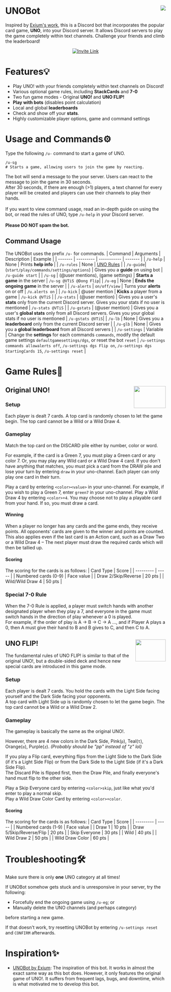 # UNOBot <img align="right" src="https://user-images.githubusercontent.com/73805050/130341782-78d30da7-0313-44f5-889c-06ab7eb8de9a.png">
Inspired by [Exium's work](https://top.gg/bot/565305035592957954), this is a Discord bot that incorporates the popular card game, **UNO**, into your Discord server.
It allows Discord servers to play the game completely within text channels. Challenge your friends and climb the leaderboard!

<p align="center">
    <a href="https://discord.com/api/oauth2/authorize?client_id=846948720159490078&permissions=268561488&scope=bot%20applications.commands" alt="Invite me!">
        <img alt="Invite Link" src="https://img.shields.io/static/v1?label=bot&message=invite%20me&color=purple">
    </a>
</p>

# Features💡
* Play UNO! with your friends completely within text channels on Discord!
* Various optional game rules, including **StackCards** and **7-0**
* Two fun game modes - Original **UNO!** and **UNO FLIP!**
* **Play with bots** (disables point calculation)
* Local and global **leaderboards**
* Check and show off your **stats**.
* Highly customizable player options, game and command settings

# Usage and Commands⚙️
Type the following `/u-` command to start a game of UNO.
```
/u-sg
# Starts a game, allowing users to join the game by reacting.
```
The bot will send a message to the your server. Users can react to the message to join the game in 30 seconds.\
After 30 seconds, if there are enough (>1) players, a text channel for every player will be created and players can use their channels to play their hands.\
<br/>
If you want to view command usage, read an in-depth guide on using the bot, or read the rules of UNO, type `/u-help` in your Discord server.\
<br/>
**Please DO NOT spam the bot.**
## Command Usage
The UNOBot uses the prefix `/u-` for commands.
| Command | Arguments | Description | Example |
| ------- | --------- | ----------- | ------- |
| `/u-help` | None | Prints **help info** |
| `/u-rules` | None | [UNO Rules](#rule) |
| `/u-guide`| (`start/play/commands/settings/options`) | Gives you a **guide** on using bot | `/u-guide start` |
| `/u-sg` | (@user mentions), (game settings) | **Starts a game** in the server | `/u-sg @VTiS @Dong Flip`| 
| `/u-eg` | None | **Ends the ongoing game** in the server |
| `/u-alerts` | `on/off/view` | Turns your **alerts** on or off | `/u.alerts on` |
| `/u-kick` | @user mention | **Kicks** a player from a game | `/u-kick @VTiS` |
| `/u-stats` | (@user mention) | Gives you a user's **stats** only from the current Discord server. Gives you your stats if no user is mentioned | `/u-stats @VTiS` |
| `/u-gstats` | (@user mention) | Gives you a user's **global stats** only from all Discord servers. Gives you your global stats if no user is mentioned | `/u-gstats @VTiS`|
| `/u-lb` | None | Gives you a **leaderboard** only from the current Discord server |
| `/u-glb` | None | Gives you a **global leaderboard** from all Discord servers |
| `/u-settings` | Variable | Change the **settings** for each commands `commands`, modify the default game settings `defaultgamesettings/dgs`, or reset the bot `reset` | `/u-settings commands allowalerts off`, `/u-settings dgs Flip on`, `/u-settings dgs StartingCards 15`, `/u-settings reset` |

# <a name="rule">Game Rules📃</a>
## <img align="right" src="https://user-images.githubusercontent.com/73805050/130345109-413d6558-77d6-42cf-962c-1cb9eaad750e.png" width="100" height="69.2"> Original UNO!
### Setup
Each player is dealt 7 cards. A top card is randomly chosen to let the game begin. The top card cannot be a Wild or a Wild Draw 4.
### Gameplay
Match the top card on the DISCARD pile either by number, color or word.

For example, if the card is a Green 7, you must play a Green card or any color 7. Or, you may play any Wild card or a Wild Draw 4 card. If you don't have anything that matches, you must pick a card from the DRAW pile and lose your turn by entering `draw` in your uno-channel. Each player can only play one card in their turn.

Play a card by entering `<color><value>` in your uno-channel. For example, if you wish to play a Green 7, enter `green7` in your uno-channel.
Play a Wild Draw 4 by entering `<color>+4`.
You may choose not to play a playable card from your hand. If so, you must draw a card.
#### Winning
When a player no longer has any cards and the game ends, they receive points. All opponents’ cards are given to the winner and points are counted. This also applies even if the last card is an Action card, such as a Draw Two or a Wild Draw 4 – The next player must draw the required cards which will then be tallied up.
#### Scoring
The scoring for the cards is as follows:
| Card Type | Score |
| --------- | ----- |
| Numbered cards (0-9) | Face value |
| Draw 2/Skip/Reverse | 20 pts |
| Wild/Wild Draw 4 | 50 pts |
### Special 7-0 Rule
When the 7-0 Rule is applied, a player must switch hands with another designated player when they play a 7, and everyone in the game must switch hands in the direction of play whenever a 0 is played.\
For example, if the order of play is A -> B -> C -> A …, and if Player A plays a 0, then A must give their hand to B and B gives to C, and then C to A.

## <img align="right" src="https://user-images.githubusercontent.com/73805050/130345601-ec333b6a-2fb0-472b-85dc-e1d53b845269.png" width="94.6656" height="69.2"> UNO FLIP!
The fundamental rules of UNO FLIP! is similar to that of the original UNO!, but a double-sided deck and hence new special cards are introduced in this game mode.
### Setup
Each player is dealt 7 cards. You hold the cards with the Light Side facing yourself and the Dark Side facing your opponents.\
A top card with Light Side up is randomly chosen to let the game begin. The top card cannot be a Wild or a Wild Draw 2.
### Gameplay
The gameplay is basically the same as the original UNO!.

However, there are 4 new colors in the Dark Side, Pink(`p`), Teal(`t`), Orange(`o`), Purple(`z`). *(Probably should be "pp" instead of "z" lol)*

If you play a Flip card, everything flips from the Light Side to the Dark Side (if it's a Light Side Flip) or from the Dark Side to the Light Side (if it's a Dark Side Flip).\
The Discard Pile is flipped first, then the Draw Pile, and finally everyone's hand must flip to the other side.

Play a Skip Everyone card by entering `<color>skip`, just like what you'd enter to play a normal skip.\
Play a Wild Draw Color Card by entering `<color>+color`.
#### Scoring
The scoring for the cards is as follows:
| Card Type | Score |
| --------- | ----- |
| Numbered cards (1-9) | Face value |
| Draw 1 | 10 pts |
| Draw 5/Skip/Reverse/Flip | 20 pts |
| Skip Everyone | 30 pts |
| Wild | 40 pts |
| Wild Draw 2 | 50 pts |
| Wild Draw Color | 60 pts |

# Troubleshooting🛠️
Make sure there is only **one** UNO category at all times!

If UNOBot somehow gets stuck and is unresponsive in your server, try the following:
* Forcefully end the ongoing game using `/u-eg`; or
* Manually delete the UNO channels (and perhaps category)

before starting a new game.

If that doesn't work, try resetting UNOBot by entering `/u-settings reset` and `CONFIRM` afterwards.

# Inspiration✨
* [UNOBot by Exium](https://top.gg/bot/565305035592957954): The inspiration of this bot. It works in almost the exact same way as this bot does. However, it only features the original game of UNO!. It suffers from frequent lags, bugs, and downtime, which is what motivated me to develop this bot.
